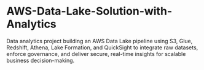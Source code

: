 # AWS-Data-Lake-Solution-with-Analytics
Data analytics project building an AWS Data Lake pipeline using S3, Glue, Redshift, Athena, Lake Formation, and QuickSight to integrate raw datasets, enforce governance, and deliver secure, real-time insights for scalable business decision-making.
